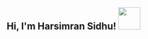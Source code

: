 <h2> Hi, I'm Harsimran Sidhu! <img src="https://giphy.com/embed/crv9T8AjS94IOBjDqO/video" width="50"></h2>
